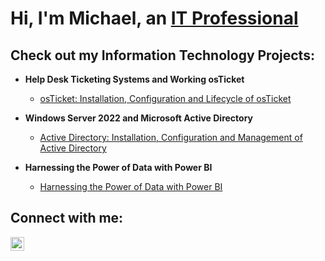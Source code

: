 <h1>Hi, I'm Michael, an <a href="https://www.linkedin.com/in/michaelkenneywork/">IT Professional</a></h1>

<h2>Check out my Information Technology Projects:</h2>

- <b>Help Desk Ticketing Systems and Working osTicket</b>
  - [osTicket: Installation, Configuration and Lifecycle of osTicket](https://github.com/michael-kenney/Install-Configure-Lifecycle-osTicket)
 
- <b>Windows Server 2022 and Microsoft Active Directory</b>
  - [Active Directory: Installation, Configuration and Management of Active Directory](https://github.com/michael-kenney/Install-Configure-Manage-ActiveDirectory)


- <b>Harnessing the Power of Data with Power BI</b>
  - [Harnessing the Power of Data with Power BI](https://github.com/michael-kenney/PowerBI-Fundamentals)

<h2>Connect with me:</h2>

[<img align="left" alt="Michael | LinkedIn" width="22px" src="https://cdn.jsdelivr.net/npm/simple-icons@v3/icons/linkedin.svg" />][linkedin]

[linkedin]: https://linkedin.com/in/michaelkenneywork
